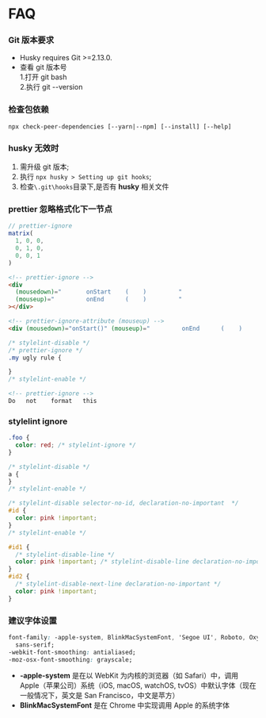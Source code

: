 # FAQ

### Git 版本要求

- Husky requires Git >=2.13.0.
- 查看 git 版本号  
  1.打开 git bash  
  2.执行 git --version

### 检查包依赖

`npx check-peer-dependencies [--yarn|--npm] [--install] [--help]`

### husky 无效时

1. 需升级 git 版本;
2. 执行 `npx husky > Setting up git hooks`;
3. 检查`\.git\hooks`目录下,是否有 **husky** 相关文件

### prettier 忽略格式化下一节点

```js
// prettier-ignore
matrix(
  1, 0, 0,
  0, 1, 0,
  0, 0, 1
)
```

```html
<!-- prettier-ignore -->
<div
  (mousedown)="       onStart    (    )         "
  (mouseup)="         onEnd      (    )         "
></div>

<!-- prettier-ignore-attribute (mouseup) -->
<div (mousedown)="onStart()" (mouseup)="         onEnd      (    )         "></div>
```

```css
/* stylelint-disable */
/* prettier-ignore */
.my ugly rule {

}
/* stylelint-enable */
```

```md
<!-- prettier-ignore -->
Do   not    format   this
```

### stylelint ignore

```css
.foo {
  color: red; /* stylelint-ignore */
}

/* stylelint-disable */
a {
}
/* stylelint-enable */

/* stylelint-disable selector-no-id, declaration-no-important  */
#id {
  color: pink !important;
}
/* stylelint-enable */

#id1 {
  /* stylelint-disable-line */
  color: pink !important; /* stylelint-disable-line declaration-no-important */
}
#id2 {
  /* stylelint-disable-next-line declaration-no-important */
  color: pink !important;
}
```

### 建议字体设置

```css
font-family: -apple-system, BlinkMacSystemFont, 'Segoe UI', Roboto, Oxygen, Ubuntu, Cantarell, 'Fira Sans', 'Droid Sans', 'Helvetica Neue',
  sans-serif;
-webkit-font-smoothing: antialiased;
-moz-osx-font-smoothing: grayscale;
```

- **-apple-system** 是在以 WebKit 为内核的浏览器（如 Safari）中，调用 Apple（苹果公司）系统（iOS, macOS, watchOS, tvOS）中默认字体（现在一般情况下，英文是 San Francisco，中文是苹方）
- **BlinkMacSystemFont** 是在 Chrome 中实现调用 Apple 的系统字体
